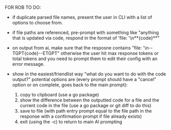 FOR ROB TO DO:

- if duplicate parsed file names, present the user in CLI with a list of options to choose from.

- if file paths are referenced, pre-prompt with something like "anything that is updated via code, respond in the format of 'file: <path>'\n**{code}**"

- on output from ai, make sure that the resposne contains "file: <path>'\n--TGPT{code}--ETGPT" otherwise the user hit max response tokens or total tokens and you need to prompt them to edit their config with an error message.

- show in the easiest/friendlist way "what do you want to do with the code output?" potential options are (every prompt should have a "cancel" option or on complete, goes back to the main prompt):
  1. copy to clipboard (use a go package)
  2. show the difference between the outputted code for a file and the current code in the file (use a go package or git diff to do this)
  3. save to file (with path entry prompt equal to the file path in the response with a confirmation prompt if file already exists)
  4. exit (using the -c) to return to main AI prompting



  
